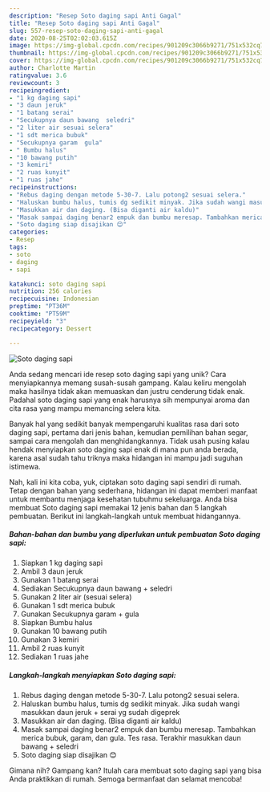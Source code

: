 ```yaml
---
description: "Resep Soto daging sapi Anti Gagal"
title: "Resep Soto daging sapi Anti Gagal"
slug: 557-resep-soto-daging-sapi-anti-gagal
date: 2020-08-25T02:02:03.615Z
image: https://img-global.cpcdn.com/recipes/901209c3066b9271/751x532cq70/soto-daging-sapi-foto-resep-utama.jpg
thumbnail: https://img-global.cpcdn.com/recipes/901209c3066b9271/751x532cq70/soto-daging-sapi-foto-resep-utama.jpg
cover: https://img-global.cpcdn.com/recipes/901209c3066b9271/751x532cq70/soto-daging-sapi-foto-resep-utama.jpg
author: Charlotte Martin
ratingvalue: 3.6
reviewcount: 3
recipeingredient:
- "1 kg daging sapi"
- "3 daun jeruk"
- "1 batang serai"
- "Secukupnya daun bawang  seledri"
- "2 liter air sesuai selera"
- "1 sdt merica bubuk"
- "Secukupnya garam  gula"
- " Bumbu halus"
- "10 bawang putih"
- "3 kemiri"
- "2 ruas kunyit"
- "1 ruas jahe"
recipeinstructions:
- "Rebus daging dengan metode 5-30-7. Lalu potong2 sesuai selera."
- "Haluskan bumbu halus, tumis dg sedikit minyak. Jika sudah wangi masukkan daun jeruk + serai yg sudah digeprek"
- "Masukkan air dan daging. (Bisa diganti air kaldu)"
- "Masak sampai daging benar2 empuk dan bumbu meresap. Tambahkan merica bubuk, garam, dan gula. Tes rasa. Terakhir masukkan daun bawang + seledri"
- "Soto daging siap disajikan 😊"
categories:
- Resep
tags:
- soto
- daging
- sapi

katakunci: soto daging sapi 
nutrition: 256 calories
recipecuisine: Indonesian
preptime: "PT36M"
cooktime: "PT59M"
recipeyield: "3"
recipecategory: Dessert

---
```



![Soto daging sapi](https://img-global.cpcdn.com/recipes/901209c3066b9271/751x532cq70/soto-daging-sapi-foto-resep-utama.jpg)

Anda sedang mencari ide resep soto daging sapi yang unik? Cara menyiapkannya memang susah-susah gampang. Kalau keliru mengolah maka hasilnya tidak akan memuaskan dan justru cenderung tidak enak. Padahal soto daging sapi yang enak harusnya sih mempunyai aroma dan cita rasa yang mampu memancing selera kita.

Banyak hal yang sedikit banyak mempengaruhi kualitas rasa dari soto daging sapi, pertama dari jenis bahan, kemudian pemilihan bahan segar, sampai cara mengolah dan menghidangkannya. Tidak usah pusing kalau hendak menyiapkan soto daging sapi enak di mana pun anda berada, karena asal sudah tahu triknya maka hidangan ini mampu jadi suguhan istimewa.




Nah, kali ini kita coba, yuk, ciptakan soto daging sapi sendiri di rumah. Tetap dengan bahan yang sederhana, hidangan ini dapat memberi manfaat untuk membantu menjaga kesehatan tubuhmu sekeluarga. Anda bisa membuat Soto daging sapi memakai 12 jenis bahan dan 5 langkah pembuatan. Berikut ini langkah-langkah untuk membuat hidangannya.

<!--inarticleads1-->

##### Bahan-bahan dan bumbu yang diperlukan untuk pembuatan Soto daging sapi:

1. Siapkan 1 kg daging sapi
1. Ambil 3 daun jeruk
1. Gunakan 1 batang serai
1. Sediakan Secukupnya daun bawang + seledri
1. Gunakan 2 liter air (sesuai selera)
1. Gunakan 1 sdt merica bubuk
1. Gunakan Secukupnya garam + gula
1. Siapkan  Bumbu halus
1. Gunakan 10 bawang putih
1. Gunakan 3 kemiri
1. Ambil 2 ruas kunyit
1. Sediakan 1 ruas jahe




<!--inarticleads2-->

##### Langkah-langkah menyiapkan Soto daging sapi:

1. Rebus daging dengan metode 5-30-7. Lalu potong2 sesuai selera.
1. Haluskan bumbu halus, tumis dg sedikit minyak. Jika sudah wangi masukkan daun jeruk + serai yg sudah digeprek
1. Masukkan air dan daging. (Bisa diganti air kaldu)
1. Masak sampai daging benar2 empuk dan bumbu meresap. Tambahkan merica bubuk, garam, dan gula. Tes rasa. Terakhir masukkan daun bawang + seledri
1. Soto daging siap disajikan 😊




Gimana nih? Gampang kan? Itulah cara membuat soto daging sapi yang bisa Anda praktikkan di rumah. Semoga bermanfaat dan selamat mencoba!
